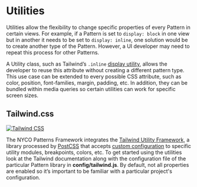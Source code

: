 # Utilities

Utilities allow the flexibility to change specific properties of every Pattern in certain views. For example, if a Pattern is set to `display: block` in one view but in another it needs to be set to `display: inline`, one solution would be to create another type of the Pattern. However, a UI developer may need to repeat this process for other Patterns.

A Utility class, such as Tailwind’s `.inline` [display utility](https://tailwindcss.com/docs/display), allows the developer to reuse this attribute without creating a different pattern type. This use case can be extended to every possible CSS attribute, such as color, position, font-families, margin, padding, etc. In addition, they can be bundled within media queries so certain utilities can work for specific screen sizes.

## Tailwind.css

[![Tailwind CSS](https://tailwindcss.com/img/twitter-large-card.png)](https://tailwindcss.com)

The NYCO Patterns Framework integrates the [Tailwind Utility Framework](https://tailwindcss.com), a library processed by [PostCSS](https://postcss.org/) that accepts [custom configuration](https://tailwindcss.com/docs/configuration) to specific utility modules, breakpoints, colors, etc. To get started using the utilities look at the Tailwind documentation along with the configuration file of the particular Pattern library in **config/tailwind.js**. By default, not all properties are enabled so it’s important to be familiar with a particular project's configuration.
